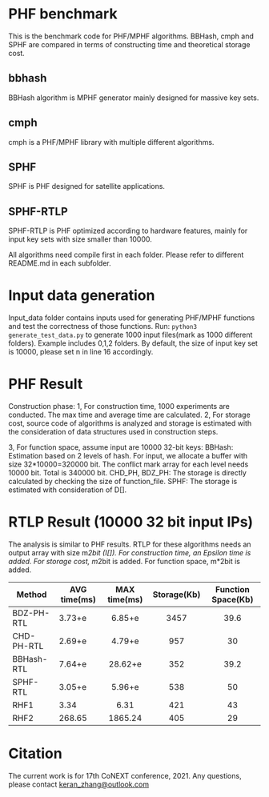 # PHF benchmark
This is the benchmark code for PHF/MPHF algorithms. BBHash, cmph and SPHF are compared in terms of constructing time and theoretical storage cost.

## bbhash
BBHash algorithm is MPHF generator mainly designed for massive key sets.

## cmph
cmph is a PHF/MPHF library with multiple different algorithms.

## SPHF
SPHF is PHF designed for satellite applications.

## SPHF-RTLP
SPHF-RTLP is PHF optimized according to hardware features, mainly for input key sets with size smaller than 10000.

All algorithms need compile first in each folder. Please refer to different README.md in each subfolder.
# Input data generation
Input_data folder contains inputs used for generating PHF/MPHF functions and test the correctness of those functions.
Run:
`python3 generate_test_data.py`
to generate 1000 input files(mark as 1000 different folders). Example includes 0,1,2 folders.
By default, the size of input key set is 10000, please set n in line 16 accordingly.

# PHF Result
Construction phase:
1, For construction time, 1000 experiments are conducted. The max time and average time are calculated.
2, For storage cost, source code of algorithms is analyzed and storage is estimated with the consideration of data structures used in construction steps.

3, For function space, assume input are 10000 32-bit keys:
BBHash: Estimation based on 2 levels of hash. For input, we allocate a buffer with size 32*10000=320000 bit. The conflict mark array for each level needs 10000 bit. Total is 340000 bit.
CHD_PH, BDZ_PH: The storage is directly calculated by checking the size of function_file.
SPHF: The storage is estimated with consideration of D[].

# RTLP Result (10000 32 bit input IPs)
The analysis is similar to PHF results.
RTLP for these algorithms needs an output array with size m*2bit (I[]).
For construction time, an Epsilon time is added.
For storage cost, m*2bit is added.
For function space, m*2bit is added.

Method       |AVG time(ms)	|MAX time(ms)	|Storage(Kb)	|Function Space(Kb)
-------------|------------------|:-------------:|:-------------:|:---------:
BDZ-PH-RTL   |3.73+e	        |6.85+e		|3457		|39.6
CHD-PH-RTL   |2.69+e	        |4.79+e		|957		|30
BBHash-RTL   |7.64+e	        |28.62+e	|352		|39.2
SPHF-RTL     |3.05+e	        |5.96+e		|538		|50
RHF1	     |3.34	        |6.31		|421		|43
RHF2	     |268.65	        |1865.24	|405		|29

# Citation
The current work is for 17th CoNEXT conference, 2021.
Any questions, please contact keran_zhang@outlook.com
